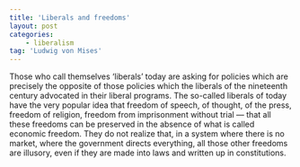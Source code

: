 ```yaml
---
title: 'Liberals and freedoms'
layout: post
categories:
    - liberalism
tag: 'Ludwig von Mises'
---
```


Those who call themselves ‘liberals’ today are asking for policies which are precisely the opposite of those policies which the liberals of the nineteenth century advocated in their liberal programs. The so-called liberals of today have the very popular idea that freedom of speech, of thought, of the press, freedom of religion, freedom from imprisonment without trial — that all these freedoms can be preserved in the absence of what is called economic freedom. They do not realize that, in a system where there is no market, where the government directs everything, all those other freedoms are illusory, even if they are made into laws and written up in constitutions.